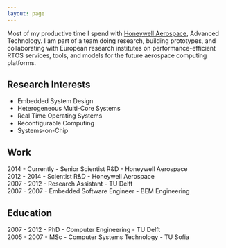 ```yaml
---
layout: page
---
```


Most of my productive time I spend with <a href="http://aerospace.honeywell.com/" target="_blank">Honeywell Aerospace</a>, Advanced Technology. I am part of a team doing research, building prototypes, and collaborating with European research institutes on performance-efficient RTOS services, tools, and models for the future aerospace computing platforms.

## Research Interests
* Embedded System Design 
* Heterogeneous Multi-Core Systems
* Real Time Operating Systems 
* Reconfigurable Computing
* Systems-on-Chip

## Work

2014 - Currently - Senior Scientist R&D - Honeywell Aerospace <br>
2012 - 2014 - Scientist R&D - Honeywell Aerospace <br>
2007 - 2012 - Research Assistant - TU Delft <br>
2007 - 2007 - Embedded Software Engineer - BEM Engineering <br>

## Education
2007 - 2012 - PhD - Computer Engineering - TU Delft <br>
2005 - 2007 - MSc - Computer Systems Technology - TU Sofia <br>

